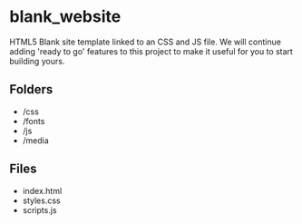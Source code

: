# blank_website
HTML5 Blank site template linked to an CSS and JS file.
We will continue adding 'ready to go' features to this project to make it useful for you to start building yours.

## Folders

- /css
- /fonts
- /js
- /media

## Files

- index.html
- styles.css
- scripts.js